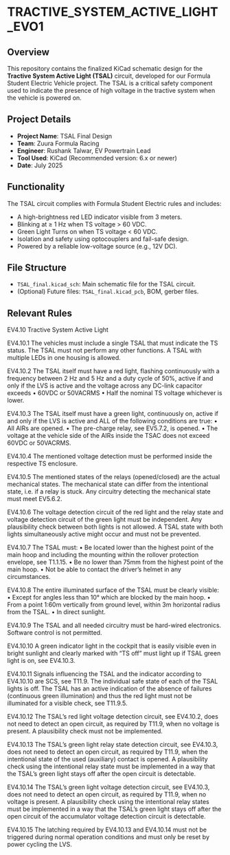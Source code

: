 # TRACTIVE_SYSTEM_ACTIVE_LIGHT_EVO1

## Overview

This repository contains the finalized KiCad schematic design for the **Tractive System Active Light (TSAL)** circuit, developed for our Formula Student Electric Vehicle project. The TSAL is a critical safety component used to indicate the presence of high voltage in the tractive system when the vehicle is powered on.

## Project Details

- **Project Name**: TSAL Final Design
- **Team**: Zuura Formula Racing
- **Engineer**: Rushank Talwar, EV Powertrain Lead
- **Tool Used**: KiCad (Recommended version: 6.x or newer)
- **Date**: July 2025

## Functionality

The TSAL circuit complies with Formula Student Electric rules and includes:
- A high-brightness red LED indicator visible from 3 meters.
- Blinking at ≥ 1 Hz when TS voltage > 60 VDC.
- Green Light Turns on when TS voltage < 60 VDC.
- Isolation and safety using optocouplers and fail-safe design.
- Powered by a reliable low-voltage source (e.g., 12V DC).

## File Structure

- `TSAL_final.kicad_sch`: Main schematic file for the TSAL circuit.
- (Optional) Future files: `TSAL_final.kicad_pcb`, BOM, gerber files.

## Relevant Rules

EV4.10 Tractive System Active Light

EV4.10.1 The vehicles must include a single TSAL that must indicate the TS status. The TSAL must
not perform any other functions. A TSAL with multiple LEDs in one housing is allowed.


EV4.10.2 The TSAL itself must have a red light, flashing continuously with a frequency between 2 Hz
and 5 Hz and a duty cycle of 50%, active if and only if the LVS is active and the voltage
across any DC-link capacitor exceeds
• 60VDC or 50VACRMS
• Half the nominal TS voltage
whichever is lower.


EV4.10.3 The TSAL itself must have a green light, continuously on, active if and only if the LVS is
active and ALL of the following conditions are true:
• All AIRs are opened.
• The pre-charge relay, see EV5.7.2, is opened.
• The voltage at the vehicle side of the AIRs inside the TSAC does not exceed 60VDC
or 50VACRMS.


EV4.10.4 The mentioned voltage detection must be performed inside the respective TS enclosure.



EV4.10.5 The mentioned states of the relays (opened/closed) are the actual mechanical states. The
mechanical state can differ from the intentional state, i.e. if a relay is stuck. Any circuitry
detecting the mechanical state must meet EV5.6.2.


EV4.10.6 The voltage detection circuit of the red light and the relay state and voltage detection circuit
of the green light must be independent. Any plausibility check between both lights is not
allowed. A TSAL state with both lights simultaneously active might occur and must not be
prevented.


EV4.10.7 The TSAL must:
• Be located lower than the highest point of the main hoop and including the mounting
within the rollover protection envelope, see T1.1.15.
• Be no lower than 75mm from the highest point of the main hoop.
• Not be able to contact the driver’s helmet in any circumstances.


EV4.10.8 The entire illuminated surface of the TSAL must be clearly visible:
• Except for angles less than 10° which are blocked by the main hoop.
• From a point 1:60m vertically from ground level, within 3m horizontal radius from
the TSAL.
• In direct sunlight.


EV4.10.9 The TSAL and all needed circuitry must be hard-wired electronics. Software control is not
permitted.


EV4.10.10 A green indicator light in the cockpit that is easily visible even in bright sunlight and clearly
marked with “TS off” must light up if TSAL green light is on, see EV4.10.3.


EV4.10.11 Signals influencing the TSAL and the indicator according to EV4.10.10 are SCS, see T11.9.
The individual safe state of each of the TSAL lights is off. The TSAL has an active indication
of the absence of failures (continuous green illumination) and thus the red light must not be
illuminated for a visible check, see T11.9.5.


EV4.10.12 The TSAL’s red light voltage detection circuit, see EV4.10.2, does not need to detect an
open circuit, as required by T11.9, when no voltage is present. A plausibility check must not
be implemented.


EV4.10.13 The TSAL’s green light relay state detection circuit, see EV4.10.3, does not need to detect an
open circuit, as required by T11.9, when the intentional state of the used (auxiliary) contact
is opened. A plausibility check using the intentional relay state must be implemented in a
way that the TSAL’s green light stays off after the open circuit is detectable.


EV4.10.14 The TSAL’s green light voltage detection circuit, see EV4.10.3, does not need to detect an
open circuit, as required by T11.9, when no voltage is present. A plausibility check using
the intentional relay states must be implemented in a way that the TSAL’s green light stays
off after the open circuit of the accumulator voltage detection circuit is detectable.


EV4.10.15 The latching required by EV4.10.13 and EV4.10.14 must not be triggered during normal
operation conditions and must only be reset by power cycling the LVS.
